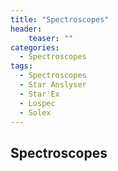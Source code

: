 ```yaml
---
title: "Spectroscopes"
header:
    teaser: ""
categories:
  - Spectroscopes
tags:
  - Spectroscopes
  - Star Anslyser
  - Star'Ex
  - Lospec
  - Solex
---
```

## Spectroscopes